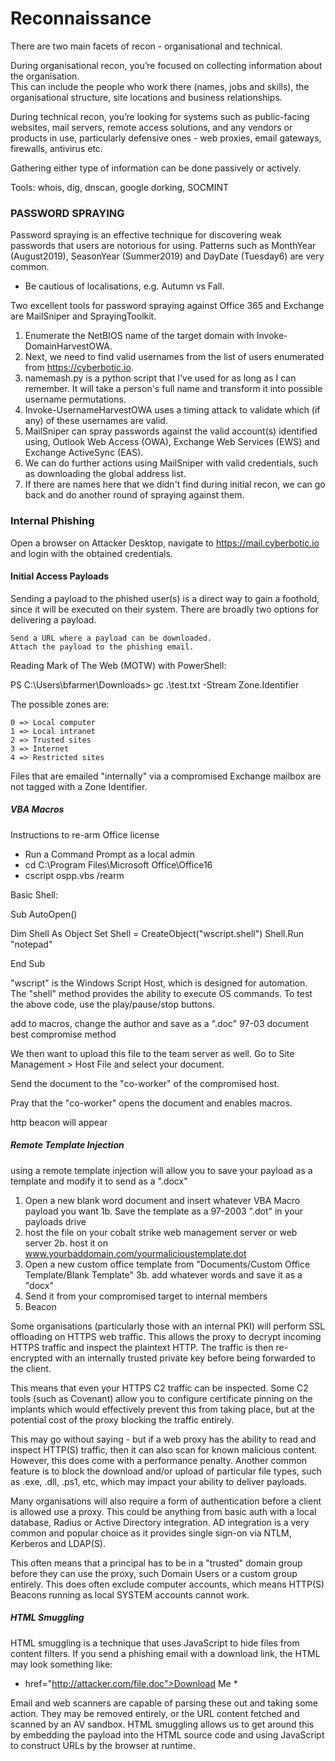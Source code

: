 # Reconnaissance

There are two main facets of recon - organisational and technical.

During organisational recon, you’re focused on collecting information about the organisation.  
This can include the people who work there (names, jobs and skills), the organisational structure, site locations and business relationships.

During technical recon, you’re looking for systems such as public-facing websites, mail servers, remote access solutions, and any vendors or products in use, 
particularly defensive ones - web proxies, email gateways, firewalls, antivirus etc.

Gathering either type of information can be done passively or actively.

Tools: whois, dig, dnscan, google dorking, SOCMINT

### PASSWORD SPRAYING 
Password spraying is an effective technique for discovering weak passwords that users are notorious for using. 
Patterns such as MonthYear (August2019), SeasonYear (Summer2019) and DayDate (Tuesday6) are very common.
- Be cautious of localisations, e.g. Autumn vs Fall.

Two excellent tools for password spraying against Office 365 and Exchange are MailSniper and SprayingToolkit. 

1. Enumerate the NetBIOS name of the target domain with Invoke-DomainHarvestOWA.
2. Next, we need to find valid usernames from the list of users enumerated from https://cyberbotic.io.
3. namemash.py is a python script that I've used for as long as I can remember. It will take a person's full name and transform it into possible username permutations.
4. Invoke-UsernameHarvestOWA uses a timing attack to validate which (if any) of these usernames are valid.
5. MailSniper can spray passwords against the valid account(s) identified using, Outlook Web Access (OWA), Exchange Web Services (EWS) and Exchange ActiveSync (EAS).
6. We can do further actions using MailSniper with valid credentials, such as downloading the global address list.
7. If there are names here that we didn't find during initial recon, we can go back and do another round of spraying against them.

### Internal Phishing 

Open a browser on Attacker Desktop, navigate to https://mail.cyberbotic.io and login with the obtained credentials.

#### Initial Access Payloads 


Sending a payload to the phished user(s) is a direct way to gain a foothold, since it will be executed on their system.  There are broadly two options for delivering a payload.

    Send a URL where a payload can be downloaded.
    Attach the payload to the phishing email.

Reading Mark of The Web (MOTW) with PowerShell:

PS C:\Users\bfarmer\Downloads> gc .\test.txt -Stream Zone.Identifier

The possible zones are:

    0 => Local computer
    1 => Local intranet
    2 => Trusted sites
    3 => Internet
    4 => Restricted sites

Files that are emailed "internally" via a compromised Exchange mailbox are not tagged with a Zone Identifier.


##### VBA Macros 

Instructions to re-arm Office license
- Run a Command Prompt as a local admin
-  cd C:\Program Files\Microsoft Office\Office16
- cscript ospp.vbs /rearm

Basic Shell:

Sub AutoOpen()

  Dim Shell As Object
  Set Shell = CreateObject("wscript.shell")
  Shell.Run "notepad"

End Sub

"wscript" is the Windows Script Host, which is designed for automation.  The "shell" method provides the ability to execute OS commands.  To test the above code, use the play/pause/stop buttons.

add to macros, change the author and save as a ".doc" 97-03 document best compromise method 

We then want to upload this file to the team server as well.  Go to Site Management > Host File and select your document.

Send the document to the "co-worker" of the compromised host. 

Pray that the "co-worker" opens the document and enables macros.

http beacon will appear

##### Remote Template Injection 

using a remote template injection will allow you to save your payload as a template and modify it to send as a ".docx" 

1. Open a new blank word document and insert whatever VBA Macro payload you want
   1b. Save the template as a 97-2003 ".dot" in your payloads drive
2. host the file on your cobalt strike web management server or web server
   2b. host it on www.yourbaddomain.com/yourmalicioustemplate.dot
3. Open a new custom office template from "Documents/Custom Office Template/Blank Template"
   3b. add whatever words and save it as a "docx"
4. Send it from your compromised target to internal members
5. Beacon



Some organisations (particularly those with an internal PKI) will perform SSL offloading on HTTPS web traffic.  This allows the proxy to decrypt incoming HTTPS traffic and inspect the plaintext HTTP.  The traffic is then re-encrypted with an internally trusted private key before being forwarded to the client.

This means that even your HTTPS C2 traffic can be inspected.  Some C2 tools (such as Covenant) allow you to configure certificate pinning on the implants which would effectively prevent this from taking place, but at the potential cost of the proxy blocking the traffic entirely.

This may go without saying - but if a web proxy has the ability to read and inspect HTTP(S) traffic, then it can also scan for known malicious content.  However, this does come with a performance penalty.  Another common feature is to block the download and/or upload of particular file types, such as .exe, .dll, .ps1, etc, which may impact your ability to deliver payloads.

Many organisations will also require a form of authentication before a client is allowed use a proxy.  This could be anything from basic auth with a local database, Radius or Active Directory integration.  AD integration is a very common and popular choice as it provides single sign-on via NTLM, Kerberos and LDAP(S).

This often means that a principal has to be in a "trusted" domain group before they can use the proxy, such Domain Users or a custom group entirely.  This does often exclude computer accounts, which means HTTP(S) Beacons running as local SYSTEM accounts cannot work.


##### HTML Smuggling 

HTML smuggling is a technique that uses JavaScript to hide files from content filters.  If you send a phishing email with a download link, the HTML may look something like:

* href="http://attacker.com/file.doc">Download Me *

Email and web scanners are capable of parsing these out and taking some action.  They may be removed entirely, or the URL content fetched and scanned by an AV sandbox.  HTML smuggling allows us to get around this by embedding the payload into the HTML source code and using JavaScript to construct URLs by the browser at runtime.




















